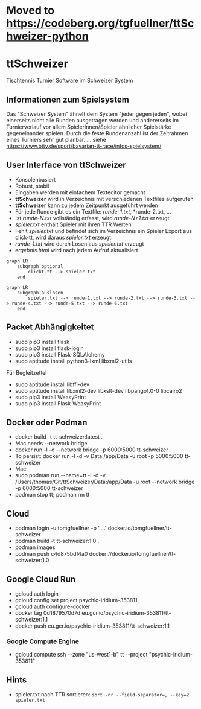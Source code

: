 # Moved to https://codeberg.org/tgfuellner/ttSchweizer-python

# ttSchweizer
Tischtennis Turnier Software im Schweizer System

## Informationen zum Spielsystem

Das "Schweizer System" ähnelt dem System "jeder gegen jeden", wobei einerseits nicht alle Runden ausgetragen werden und andererseits im Turnierverlauf vor allem Spielerinnen/Spieler ähnlicher Spielstärke gegeneinander spielen.
Durch die feste Rundenanzahl ist der Zeitrahmen eines Turniers sehr gut planbar.
... siehe https://www.bttv.de/sport/bavarian-tt-race/infos-spielsystem/

## User Interface von **ttSchweizer**

* Konsolenbasiert
* Robust, stabil
* Eingaben werden mit einfachem Texteditor gemacht
* **ttSchweizer** wird in Verzeichnis mit verschiedenen Textfiles aufgerufen
* **ttSchweizer** kann zu jedem Zeitpunkt ausgeführt werden
* Für jede Runde gibt es ein Textfile: *runde-1.txt*, *runde-2.txt, ...
* Ist *runde-N.txt* vollständig erfasst, wird *runde-N+1.txt* erzeugt
* *spieler.txt* enthält Spieler mit ihren TTR Werten
* Fehlt *spieler.txt* und befindet sich im Verzeichnis ein Spieler Export aus click-tt, wird daraus *spieler.txt* erzeugt.
* *runde-1.txt* wird durch Losen aus *spieler.txt* erzeugt
* *ergebnis.html* wird nach jedem Aufruf aktualisiert

```mermaid
graph LR
    subgraph optional
        clickt-tt --> spieler.txt
    end
```
```mermaid
graph LR
    subgraph auslosen
        spieler.txt --> runde-1.txt --> runde-2.txt --> runde-3.txt --> runde-4.txt --> runde-5.txt --> runde-6.txt
    end
```
## Packet Abhängigkeitet

* sudo pip3 install flask
* sudo pip3 install flask-login
* sudo pip3 install Flask-SQLAlchemy
* sudo aptitude install python3-lxml libxml2-utils

Für Begleitzettel
* sudo aptitude install libffi-dev
* sudo aptitude install libxml2-dev libxslt-dev libpango1.0-0 libcairo2
* sudo pip3 install WeasyPrint
* sudo pip3 install Flask-WeasyPrint

## Docker oder Podman

* docker build -t tt-schweizer:latest .
* Mac needs --network bridge 
* docker run -l -d --network bridge -p 6000:5000 tt-schweizer
* To persist: docker run -l -d -v Data:/app/Data -u root -p 5000:5000 tt-schweizer
* Mac:
* sudo podman run --name=tt -l -d -v /Users/thomas/Git/ttSchweizer/Data:/app/Data -u root --network bridge -p 6000:5000 tt-schweizer
* podman stop tt; podman rm tt

## Cloud

* podman login -u tomgfuellner -p '....'  docker.io/tomgfuellner/tt-schweizer
* podman build -t tt-schweizer:1.0 .
* podman images
* podman push c4d875bdf4a0 docker://docker.io/tomgfuellner/tt-schweizer:1.0

## Google Cloud Run

* gcloud auth login
* gcloud config set project psychic-iridium-353811
* gcloud auth configure-docker
* docker tag 0d1879570d7d eu.gcr.io/psychic-iridium-353811/tt-schweizer:1.1
* docker push eu.gcr.io/psychic-iridium-353811/tt-schweizer:1.1

### Google Compute Engine

* gcloud compute ssh --zone "us-west1-b" tt --project "psychic-iridium-353811"

## Hints

* spieler.txt nach TTR sortieren: `sort -nr --field-separator=, --key=2 spieler.txt`

